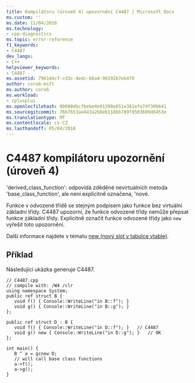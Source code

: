 ```yaml
---
title: Kompilátoru (úroveň 4) upozornění C4487 | Microsoft Docs
ms.custom: ''
ms.date: 11/04/2016
ms.technology:
- cpp-diagnostics
ms.topic: error-reference
f1_keywords:
- C4487
dev_langs:
- C++
helpviewer_keywords:
- C4487
ms.assetid: 796144cf-cd3c-4edc-b6a4-96192b7eb4f0
author: corob-msft
ms.author: corob
ms.workload:
- cplusplus
ms.openlocfilehash: 80008dbcfbebe4e91398e651e361efe7df30b641
ms.sourcegitcommit: 76b7653ae443a2b8eb1186b789f8503609d6453e
ms.translationtype: MT
ms.contentlocale: cs-CZ
ms.lasthandoff: 05/04/2018
---
```

# <a name="compiler-warning-level-4-c4487"></a>C4487 kompilátoru upozornění (úroveň 4)
'derived_class_function': odpovídá zděděné nevirtuálních metoda 'base_class_function', ale není explicitně označena, 'nové.  
  
 Funkce v odvozené třídě se stejným podpisem jako funkce bez virtuální základní třídy. C4487 upozorní, že funkce odvozené třídy nemůže přepsat funkce základní třídy. Explicitně označit funkce odvozené třídy jako `new` vyřešit toto upozornění.  
  
 Další informace najdete v tématu [new (nový slot v tabulce vtable)](../../windows/new-new-slot-in-vtable-cpp-component-extensions.md).  
  
## <a name="example"></a>Příklad  
 Následující ukázka generuje C4487.  
  
```  
// C4487.cpp  
// compile with: /W4 /clr  
using namespace System;  
public ref struct B {  
   void f() { Console::WriteLine("in B::f"); }  
   void g() { Console::WriteLine("in B::g"); }  
};  
  
public ref struct D : B {  
   void f() { Console::WriteLine("in D::f"); }   // C4487  
   void g() new { Console::WriteLine("in D::g"); }   // OK  
};  
  
int main() {  
   B ^ a = gcnew D;  
   // will call base class functions  
   a->f();  
   a->g();  
}  
```